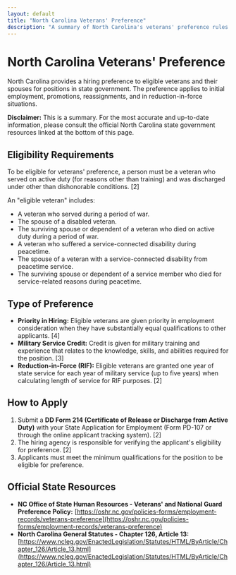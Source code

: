 ```yaml
---
layout: default
title: "North Carolina Veterans' Preference"
description: "A summary of North Carolina's veterans' preference rules for state employment."
---
```


# North Carolina Veterans' Preference

North Carolina provides a hiring preference to eligible veterans and their spouses for positions in state government. The preference applies to initial employment, promotions, reassignments, and in reduction-in-force situations.

**Disclaimer:** This is a summary. For the most accurate and up-to-date information, please consult the official North Carolina state government resources linked at the bottom of this page.

## Eligibility Requirements

To be eligible for veterans' preference, a person must be a veteran who served on active duty (for reasons other than training) and was discharged under other than dishonorable conditions. [2]

An "eligible veteran" includes:
*   A veteran who served during a period of war.
*   The spouse of a disabled veteran.
*   The surviving spouse or dependent of a veteran who died on active duty during a period of war.
*   A veteran who suffered a service-connected disability during peacetime.
*   The spouse of a veteran with a service-connected disability from peacetime service.
*   The surviving spouse or dependent of a service member who died for service-related reasons during peacetime.

## Type of Preference

*   **Priority in Hiring:** Eligible veterans are given priority in employment consideration when they have substantially equal qualifications to other applicants. [4]
*   **Military Service Credit:** Credit is given for military training and experience that relates to the knowledge, skills, and abilities required for the position. [3]
*   **Reduction-in-Force (RIF):** Eligible veterans are granted one year of state service for each year of military service (up to five years) when calculating length of service for RIF purposes. [2]

## How to Apply

1.  Submit a **DD Form 214 (Certificate of Release or Discharge from Active Duty)** with your State Application for Employment (Form PD-107 or through the online applicant tracking system). [2]
2.  The hiring agency is responsible for verifying the applicant's eligibility for preference. [2]
3.  Applicants must meet the minimum qualifications for the position to be eligible for preference.

## Official State Resources

*   **NC Office of State Human Resources - Veterans' and National Guard Preference Policy:** [https://oshr.nc.gov/policies-forms/employment-records/veterans-preference](https://oshr.nc.gov/policies-forms/employment-records/veterans-preference)
*   **North Carolina General Statutes - Chapter 126, Article 13:** [https://www.ncleg.gov/EnactedLegislation/Statutes/HTML/ByArticle/Chapter_126/Article_13.html](https://www.ncleg.gov/EnactedLegislation/Statutes/HTML/ByArticle/Chapter_126/Article_13.html)
